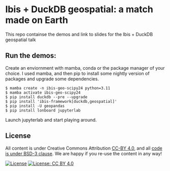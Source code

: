 # Ibis + DuckDB geospatial: a match made on Earth 

This repo containse the demos and link to slides for the Ibis + DuckDB geospatial talk

## Run the demos:
Create an enviornment with mamba, conda or the package manager of your choice. I used mamba, and then pip to install some nightly version of packages and upgrade some dependencies. 

 ```
$ mamba create -n ibis-geo-scipy24 python=3.11
$ mamba activate ibis-geo-scipy24
$ pip install duckdb --pre --upgrade
$ pip install 'ibis-framework[duckdb,geospatial]'
$ pip install -U geopandas
$ pip install lonboard jupyterlab
```

Launch jupyterlab and start playing around. 


## License

All content is under Creative Commons Attribution [CC-BY 4.0](https://creativecommons.org/licenses/by/4.0/legalcode.txt), and all [code is under BSD-3 clause](https://github.com/ncclementi/ibis_duckdb_geospatial_scipy2024/blob/main/LICENSE). We are happy if you re-use the content in any way!

[![License](https://img.shields.io/badge/License-BSD%203--Clause-blue.svg)](https://opensource.org/licenses/BSD-3-Clause) [![License: CC BY 4.0](https://img.shields.io/badge/License-CC%20BY%204.0-lightgrey.svg)](https://creativecommons.org/licenses/by/4.0/)
